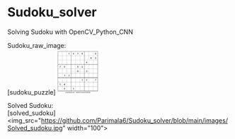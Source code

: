 # Sudoku_solver

Solving Sudoku with OpenCV_Python_CNN  

Sudoku_raw_image:  
[sudoku_puzzle]<img src="https://github.com/Parimala6/Sudoku_solver/blob/main/images/sudoku4.jpg" width="100">

Solved Sudoku:  
[solved_sudoku]<img_src="https://github.com/Parimala6/Sudoku_solver/blob/main/images/Solved_sudoku.jpg" width="100">  



